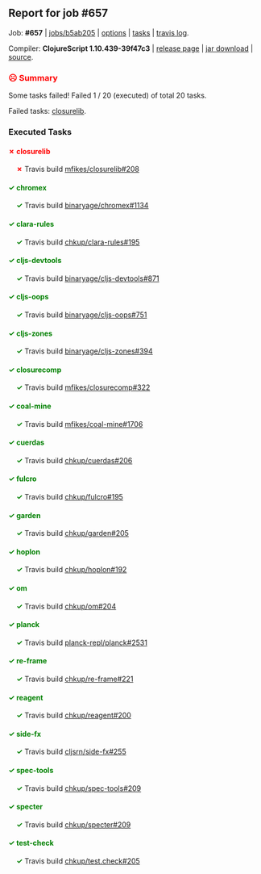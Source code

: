 ## Report for job #657

Job: **#657** | [jobs/b5ab205](https://github.com/cljs-oss/canary/commit/b5ab205e6bc0b41d98709f4d334e1364dca5e08f) | [options](options.edn) | [tasks](tasks.edn) | [travis log](https://travis-ci.org/cljs-oss/canary/builds/452249466).

Compiler: **ClojureScript 1.10.439-39f47c3** | [release page](https://github.com/cljs-oss/canary/releases/tag/r1.10.439-39f47c3) | [jar download](https://github.com/cljs-oss/canary/releases/download/r1.10.439-39f47c3/clojurescript-1.10.439-39f47c3.jar) | [source](https://github.com/clojure/clojurescript/commit/39f47c3b840815d338b27bd864fb33115e73c24a).

### <b style='color:red'>☹ Summary</b>

Some tasks failed! Failed 1 / 20 (executed) of total 20 tasks.

Failed tasks: [closurelib](#-closurelib).

### Executed Tasks

#### <b style='color:red'>&#x2717; closurelib</b>
&nbsp;&nbsp;&nbsp;&nbsp;<b style='color:red'>&#x2717;</b> Travis build [mfikes/closurelib#208](https://travis-ci.org/mfikes/closurelib/builds/452250539)<br>

#### <b style='color:green'>&#x2713; chromex</b>
&nbsp;&nbsp;&nbsp;&nbsp;<b style='color:green'>&#x2713;</b> Travis build [binaryage/chromex#1134](https://travis-ci.org/binaryage/chromex/builds/452250502)<br>

#### <b style='color:green'>&#x2713; clara-rules</b>
&nbsp;&nbsp;&nbsp;&nbsp;<b style='color:green'>&#x2713;</b> Travis build [chkup/clara-rules#195](https://travis-ci.org/chkup/clara-rules/builds/452250514)<br>

#### <b style='color:green'>&#x2713; cljs-devtools</b>
&nbsp;&nbsp;&nbsp;&nbsp;<b style='color:green'>&#x2713;</b> Travis build [binaryage/cljs-devtools#871](https://travis-ci.org/binaryage/cljs-devtools/builds/452250512)<br>

#### <b style='color:green'>&#x2713; cljs-oops</b>
&nbsp;&nbsp;&nbsp;&nbsp;<b style='color:green'>&#x2713;</b> Travis build [binaryage/cljs-oops#751](https://travis-ci.org/binaryage/cljs-oops/builds/452250516)<br>

#### <b style='color:green'>&#x2713; cljs-zones</b>
&nbsp;&nbsp;&nbsp;&nbsp;<b style='color:green'>&#x2713;</b> Travis build [binaryage/cljs-zones#394](https://travis-ci.org/binaryage/cljs-zones/builds/452250521)<br>

#### <b style='color:green'>&#x2713; closurecomp</b>
&nbsp;&nbsp;&nbsp;&nbsp;<b style='color:green'>&#x2713;</b> Travis build [mfikes/closurecomp#322](https://travis-ci.org/mfikes/closurecomp/builds/452250525)<br>

#### <b style='color:green'>&#x2713; coal-mine</b>
&nbsp;&nbsp;&nbsp;&nbsp;<b style='color:green'>&#x2713;</b> Travis build [mfikes/coal-mine#1706](https://travis-ci.org/mfikes/coal-mine/builds/452250541)<br>

#### <b style='color:green'>&#x2713; cuerdas</b>
&nbsp;&nbsp;&nbsp;&nbsp;<b style='color:green'>&#x2713;</b> Travis build [chkup/cuerdas#206](https://travis-ci.org/chkup/cuerdas/builds/452250549)<br>

#### <b style='color:green'>&#x2713; fulcro</b>
&nbsp;&nbsp;&nbsp;&nbsp;<b style='color:green'>&#x2713;</b> Travis build [chkup/fulcro#195](https://travis-ci.org/chkup/fulcro/builds/452250563)<br>

#### <b style='color:green'>&#x2713; garden</b>
&nbsp;&nbsp;&nbsp;&nbsp;<b style='color:green'>&#x2713;</b> Travis build [chkup/garden#205](https://travis-ci.org/chkup/garden/builds/452250565)<br>

#### <b style='color:green'>&#x2713; hoplon</b>
&nbsp;&nbsp;&nbsp;&nbsp;<b style='color:green'>&#x2713;</b> Travis build [chkup/hoplon#192](https://travis-ci.org/chkup/hoplon/builds/452250569)<br>

#### <b style='color:green'>&#x2713; om</b>
&nbsp;&nbsp;&nbsp;&nbsp;<b style='color:green'>&#x2713;</b> Travis build [chkup/om#204](https://travis-ci.org/chkup/om/builds/452250571)<br>

#### <b style='color:green'>&#x2713; planck</b>
&nbsp;&nbsp;&nbsp;&nbsp;<b style='color:green'>&#x2713;</b> Travis build [planck-repl/planck#2531](https://travis-ci.org/planck-repl/planck/builds/452250637)<br>

#### <b style='color:green'>&#x2713; re-frame</b>
&nbsp;&nbsp;&nbsp;&nbsp;<b style='color:green'>&#x2713;</b> Travis build [chkup/re-frame#221](https://travis-ci.org/chkup/re-frame/builds/452250603)<br>

#### <b style='color:green'>&#x2713; reagent</b>
&nbsp;&nbsp;&nbsp;&nbsp;<b style='color:green'>&#x2713;</b> Travis build [chkup/reagent#200](https://travis-ci.org/chkup/reagent/builds/452250577)<br>

#### <b style='color:green'>&#x2713; side-fx</b>
&nbsp;&nbsp;&nbsp;&nbsp;<b style='color:green'>&#x2713;</b> Travis build [cljsrn/side-fx#255](https://travis-ci.org/cljsrn/side-fx/builds/452250615)<br>

#### <b style='color:green'>&#x2713; spec-tools</b>
&nbsp;&nbsp;&nbsp;&nbsp;<b style='color:green'>&#x2713;</b> Travis build [chkup/spec-tools#209](https://travis-ci.org/chkup/spec-tools/builds/452250622)<br>

#### <b style='color:green'>&#x2713; specter</b>
&nbsp;&nbsp;&nbsp;&nbsp;<b style='color:green'>&#x2713;</b> Travis build [chkup/specter#209](https://travis-ci.org/chkup/specter/builds/452250644)<br>

#### <b style='color:green'>&#x2713; test-check</b>
&nbsp;&nbsp;&nbsp;&nbsp;<b style='color:green'>&#x2713;</b> Travis build [chkup/test.check#205](https://travis-ci.org/chkup/test.check/builds/452250646)<br>